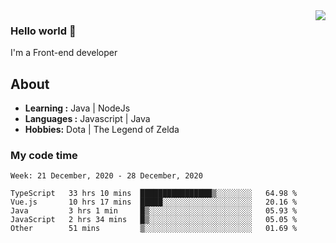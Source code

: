 <img align='right' src="https://github-readme-stats.vercel.app/api?username=jumodada&show_icons=true&theme=vue">

### Hello world 👋

I'm a Front-end developer 
    
## About
-  **Learning :** Java | NodeJs
-  **Languages :** Javascript | Java
-  **Hobbies:** Dota | The Legend of Zelda

### My code time

<!--START_SECTION:waka-->
```text
Week: 21 December, 2020 - 28 December, 2020

TypeScript   33 hrs 10 mins  ████████████████▒░░░░░░░░   64.98 % 
Vue.js       10 hrs 17 mins  █████░░░░░░░░░░░░░░░░░░░░   20.16 % 
Java         3 hrs 1 min     █▒░░░░░░░░░░░░░░░░░░░░░░░   05.93 % 
JavaScript   2 hrs 34 mins   █▒░░░░░░░░░░░░░░░░░░░░░░░   05.05 % 
Other        51 mins         ▒░░░░░░░░░░░░░░░░░░░░░░░░   01.69 % 
```
<!--END_SECTION:waka-->
